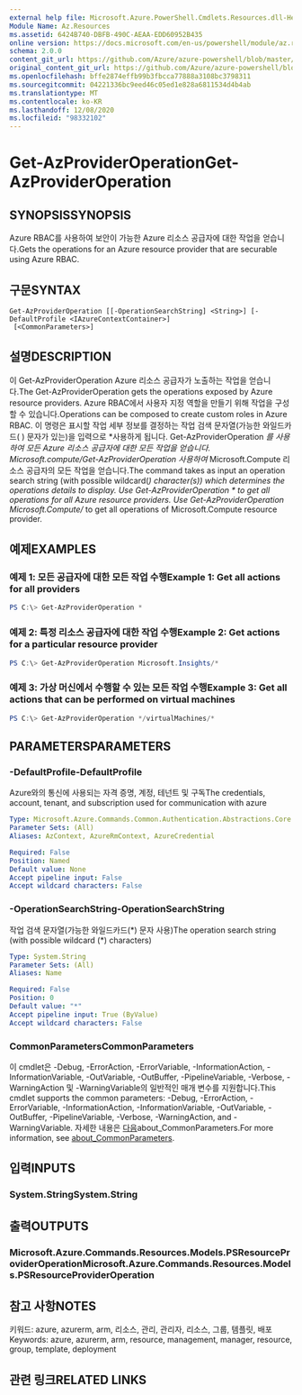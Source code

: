 ```yaml
---
external help file: Microsoft.Azure.PowerShell.Cmdlets.Resources.dll-Help.xml
Module Name: Az.Resources
ms.assetid: 6424B740-DBFB-490C-AEAA-EDD60952B435
online version: https://docs.microsoft.com/en-us/powershell/module/az.resources/get-azprovideroperation
schema: 2.0.0
content_git_url: https://github.com/Azure/azure-powershell/blob/master/src/Resources/Resources/help/Get-AzProviderOperation.md
original_content_git_url: https://github.com/Azure/azure-powershell/blob/master/src/Resources/Resources/help/Get-AzProviderOperation.md
ms.openlocfilehash: bffe2874effb99b3fbcca77888a3108bc3798311
ms.sourcegitcommit: 04221336bc9eed46c05ed1e828a6811534d4b4ab
ms.translationtype: MT
ms.contentlocale: ko-KR
ms.lasthandoff: 12/08/2020
ms.locfileid: "98332102"
---
```

# <span data-ttu-id="9c3ba-101">Get-AzProviderOperation</span><span class="sxs-lookup"><span data-stu-id="9c3ba-101">Get-AzProviderOperation</span></span>

## <span data-ttu-id="9c3ba-102">SYNOPSIS</span><span class="sxs-lookup"><span data-stu-id="9c3ba-102">SYNOPSIS</span></span>
<span data-ttu-id="9c3ba-103">Azure RBAC를 사용하여 보안이 가능한 Azure 리소스 공급자에 대한 작업을 얻습니다.</span><span class="sxs-lookup"><span data-stu-id="9c3ba-103">Gets the operations for an Azure resource provider that are securable using Azure RBAC.</span></span>

## <span data-ttu-id="9c3ba-104">구문</span><span class="sxs-lookup"><span data-stu-id="9c3ba-104">SYNTAX</span></span>

```
Get-AzProviderOperation [[-OperationSearchString] <String>] [-DefaultProfile <IAzureContextContainer>]
 [<CommonParameters>]
```

## <span data-ttu-id="9c3ba-105">설명</span><span class="sxs-lookup"><span data-stu-id="9c3ba-105">DESCRIPTION</span></span>
<span data-ttu-id="9c3ba-106">이 Get-AzProviderOperation Azure 리소스 공급자가 노출하는 작업을 얻습니다.</span><span class="sxs-lookup"><span data-stu-id="9c3ba-106">The Get-AzProviderOperation gets the operations exposed by Azure resource providers.</span></span>
<span data-ttu-id="9c3ba-107">Azure RBAC에서 사용자 지정 역할을 만들기 위해 작업을 구성할 수 있습니다.</span><span class="sxs-lookup"><span data-stu-id="9c3ba-107">Operations can be composed to create custom roles in Azure RBAC.</span></span>
<span data-ttu-id="9c3ba-108">이 명령은 표시할 작업 세부 정보를 결정하는 작업 검색 문자열(가능한 와일드카드( ) 문자가 있는)을 입력으로 \*사용하게 됩니다. Get-AzProviderOperation *를 사용하여 모든 Azure 리소스 공급자에 대한 모든 작업을 얻습니다. Microsoft.compute/Get-AzProviderOperation 사용하여* Microsoft.Compute 리소스 공급자의 모든 작업을 얻습니다.</span><span class="sxs-lookup"><span data-stu-id="9c3ba-108">The command takes as input an operation search string (with possible wildcard(*) character(s)) which determines the operations details to display. Use Get-AzProviderOperation \* to get all operations for all Azure resource providers. Use Get-AzProviderOperation Microsoft.Compute/* to get all operations of Microsoft.Compute resource provider.</span></span>

## <span data-ttu-id="9c3ba-109">예제</span><span class="sxs-lookup"><span data-stu-id="9c3ba-109">EXAMPLES</span></span>

### <span data-ttu-id="9c3ba-110">예제 1: 모든 공급자에 대한 모든 작업 수행</span><span class="sxs-lookup"><span data-stu-id="9c3ba-110">Example 1: Get all actions for all providers</span></span>
```powershell
PS C:\> Get-AzProviderOperation *
```

### <span data-ttu-id="9c3ba-111">예제 2: 특정 리소스 공급자에 대한 작업 수행</span><span class="sxs-lookup"><span data-stu-id="9c3ba-111">Example 2: Get actions for a particular resource provider</span></span>
```powershell
PS C:\> Get-AzProviderOperation Microsoft.Insights/*
```

### <span data-ttu-id="9c3ba-112">예제 3: 가상 머신에서 수행할 수 있는 모든 작업 수행</span><span class="sxs-lookup"><span data-stu-id="9c3ba-112">Example 3: Get all actions that can be performed on virtual machines</span></span>
```powershell
PS C:\> Get-AzProviderOperation */virtualMachines/*
```

## <span data-ttu-id="9c3ba-113">PARAMETERS</span><span class="sxs-lookup"><span data-stu-id="9c3ba-113">PARAMETERS</span></span>

### <span data-ttu-id="9c3ba-114">-DefaultProfile</span><span class="sxs-lookup"><span data-stu-id="9c3ba-114">-DefaultProfile</span></span>
<span data-ttu-id="9c3ba-115">Azure와의 통신에 사용되는 자격 증명, 계정, 테넌트 및 구독</span><span class="sxs-lookup"><span data-stu-id="9c3ba-115">The credentials, account, tenant, and subscription used for communication with azure</span></span>

```yaml
Type: Microsoft.Azure.Commands.Common.Authentication.Abstractions.Core.IAzureContextContainer
Parameter Sets: (All)
Aliases: AzContext, AzureRmContext, AzureCredential

Required: False
Position: Named
Default value: None
Accept pipeline input: False
Accept wildcard characters: False
```

### <span data-ttu-id="9c3ba-116">-OperationSearchString</span><span class="sxs-lookup"><span data-stu-id="9c3ba-116">-OperationSearchString</span></span>
<span data-ttu-id="9c3ba-117">작업 검색 문자열(가능한 와일드카드(\*) 문자 사용)</span><span class="sxs-lookup"><span data-stu-id="9c3ba-117">The operation search string (with possible wildcard (\*) characters)</span></span>

```yaml
Type: System.String
Parameter Sets: (All)
Aliases: Name

Required: False
Position: 0
Default value: "*"
Accept pipeline input: True (ByValue)
Accept wildcard characters: False
```

### <span data-ttu-id="9c3ba-118">CommonParameters</span><span class="sxs-lookup"><span data-stu-id="9c3ba-118">CommonParameters</span></span>
<span data-ttu-id="9c3ba-119">이 cmdlet은 -Debug, -ErrorAction, -ErrorVariable, -InformationAction, -InformationVariable, -OutVariable, -OutBuffer, -PipelineVariable, -Verbose, -WarningAction 및 -WarningVariable의 일반적인 매개 변수를 지원합니다.</span><span class="sxs-lookup"><span data-stu-id="9c3ba-119">This cmdlet supports the common parameters: -Debug, -ErrorAction, -ErrorVariable, -InformationAction, -InformationVariable, -OutVariable, -OutBuffer, -PipelineVariable, -Verbose, -WarningAction, and -WarningVariable.</span></span> <span data-ttu-id="9c3ba-120">자세한 내용은 [다음](http://go.microsoft.com/fwlink/?LinkID=113216)about_CommonParameters.</span><span class="sxs-lookup"><span data-stu-id="9c3ba-120">For more information, see [about_CommonParameters](http://go.microsoft.com/fwlink/?LinkID=113216).</span></span>

## <span data-ttu-id="9c3ba-121">입력</span><span class="sxs-lookup"><span data-stu-id="9c3ba-121">INPUTS</span></span>

### <span data-ttu-id="9c3ba-122">System.String</span><span class="sxs-lookup"><span data-stu-id="9c3ba-122">System.String</span></span>

## <span data-ttu-id="9c3ba-123">출력</span><span class="sxs-lookup"><span data-stu-id="9c3ba-123">OUTPUTS</span></span>

### <span data-ttu-id="9c3ba-124">Microsoft.Azure.Commands.Resources.Models.PSResourceProviderOperation</span><span class="sxs-lookup"><span data-stu-id="9c3ba-124">Microsoft.Azure.Commands.Resources.Models.PSResourceProviderOperation</span></span>

## <span data-ttu-id="9c3ba-125">참고 사항</span><span class="sxs-lookup"><span data-stu-id="9c3ba-125">NOTES</span></span>
<span data-ttu-id="9c3ba-126">키워드: azure, azurerm, arm, 리소스, 관리, 관리자, 리소스, 그룹, 템플릿, 배포</span><span class="sxs-lookup"><span data-stu-id="9c3ba-126">Keywords: azure, azurerm, arm, resource, management, manager, resource, group, template, deployment</span></span>

## <span data-ttu-id="9c3ba-127">관련 링크</span><span class="sxs-lookup"><span data-stu-id="9c3ba-127">RELATED LINKS</span></span>
